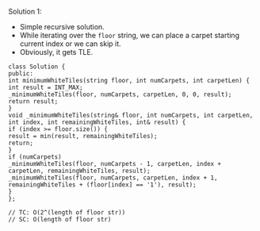Solution 1:
​
- Simple recursive solution.
- While iterating over the `floor` string, we can place a carpet starting current index or we can skip it.
- Obviously, it gets TLE.
​
```
class Solution {
public:
int minimumWhiteTiles(string floor, int numCarpets, int carpetLen) {
int result = INT_MAX;
_minimumWhiteTiles(floor, numCarpets, carpetLen, 0, 0, result);
return result;
}
void _minimumWhiteTiles(string& floor, int numCarpets, int carpetLen, int index, int remainingWhiteTiles, int& result) {
if (index >= floor.size()) {
result = min(result, remainingWhiteTiles);
return;
}
if (numCarpets)
_minimumWhiteTiles(floor, numCarpets - 1, carpetLen, index + carpetLen, remainingWhiteTiles, result);
_minimumWhiteTiles(floor, numCarpets, carpetLen, index + 1, remainingWhiteTiles + (floor[index] == '1'), result);
}
};
​
// TC: O(2^(length of floor str))
// SC: O(length of floor str)
```